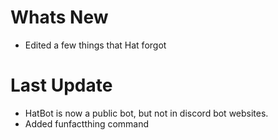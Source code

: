 # Whats New

- Edited a few things that Hat forgot

# Last Update

- HatBot is now a public bot, but not in discord bot websites.
- Added funfactthing command
